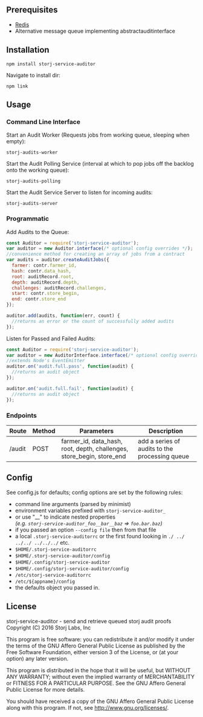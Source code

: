 Prerequisites
-------------
* [Redis](http://redis.io/)
* Alternative message queue implementing abstractauditinterface

Installation
------------
```
npm install storj-service-auditor
```
Navigate to install dir:
```
npm link
```

Usage
-----

### Command Line Interface
Start an Audit Worker (Requests jobs from working queue, sleeping when empty):
```
storj-audits-worker
```
Start the Audit Polling Service (interval at which to pop jobs off the backlog onto the working queue):
```
storj-audits-polling
```
Start the Audit Service Server to listen for incoming audits:
```
storj-audits-server
```

### Programmatic

Add Audits to the Queue:

```js
const Auditor = require('storj-service-auditor');
var auditor = new Auditor.interface(/* optional config overrides */);
//convenience method for creating an array of jobs from a contract
var audits = auditor.createAuditJobs({
  farmer: contr.farmer_id,
  hash: contr.data_hash,
  root: auditRecord.root,
  depth: auditRecord.depth,
  challenges: auditRecord.challenges,
  start: contr.store_begin,
  end: contr.store_end
});

auditor.add(audits, function(err, count) {
  //returns an error or the count of successfully added audits
});
```

Listen for Passed and Failed Audits:

```js
const Auditor = require('storj-service-auditor');
var auditor = new AuditorInterface.interface(/* optional config overrides */);
//extends Node's EventEmitter
auditor.on('audit.full.pass', function(audit) {
  //returns an audit object
});

auditor.on('audit.full.fail', function(audit) {
  //returns an audit object
});
```
### Endpoints
| Route   | Method | Parameters  | Description |
|---------|--------|-------------|-------------|
| /audit  | POST   | farmer_id, data_hash, root, depth, challenges, store_begin, store_end | add a series of audits to the processing queue  

Config
------
See config.js for defaults; config options are set by the following rules:  
  - command line arguments (parsed by minimist)
  - environment variables prefixed with `storj-service-auditor_`
  - or use "\_\_" to indicate nested properties <br/> _(e.g. `storj-service-auditor_foo__bar__baz` => `foo.bar.baz`)_
  - if you passed an option `--config file` then from that file
  - a local `.storj-service-auditorrc` or the first found looking in `./ ../ ../../ ../../../` etc.
  - `$HOME/.storj-service-auditorrc`
  - `$HOME/.storj-service-auditor/config`
  - `$HOME/.config/storj-service-auditor`
  - `$HOME/.config/storj-service-auditor/config`
  - `/etc/storj-service-auditorrc`
  - `/etc/${appname}/config`
  - the defaults object you passed in.

License
-------

storj-service-auditor - send and retrieve queued storj audit proofs
Copyright (C) 2016 Storj Labs, Inc

This program is free software: you can redistribute it and/or modify
it under the terms of the GNU Affero General Public License as published
by the Free Software Foundation, either version 3 of the License, or
(at your option) any later version.

This program is distributed in the hope that it will be useful,
but WITHOUT ANY WARRANTY; without even the implied warranty of
MERCHANTABILITY or FITNESS FOR A PARTICULAR PURPOSE.  See the
GNU Affero General Public License for more details.

You should have received a copy of the GNU Affero General Public License
along with this program.  If not, see http://www.gnu.org/licenses/.

